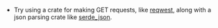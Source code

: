 - Try using a crate for making GET requests, like [reqwest](https://crates.io/crates/reqwest), along with a json parsing crate like [serde_json](https://crates.io/crates/serde_json).